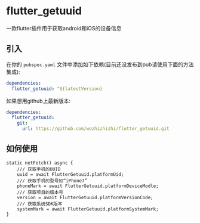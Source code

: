 # flutter_getuuid

一款flutter插件用于获取android和iOS的设备信息

## 引入

在你的 `pubspec.yaml` 文件中添加如下依赖(目前还没发布到pub请使用下面的方法集成):

```yaml
dependencies:
  flutter_getuuid: ^${latestVersion}
```

如果想用github上最新版本:

```yaml
dependencies:
  flutter_getuuid:
    git:
      url: https://github.com/wozhizhizhi/flutter_getuuid.git
```

## 如何使用

```
static netFetch() async {
    /// 获取手机的UUID
    uuid = await FlutterGetuuid.platformUid;
    /// 获取手机的型号如“iPhone7”
    phoneMark = await FlutterGetuuid.platformDeviceModle;
    /// 获取项目的版本号
    version = await FlutterGetuuid.platformVersionCode;
    /// 获取系统SDK版本
    systemMark = await FlutterGetuuid.platformSystemMark;
}
```
